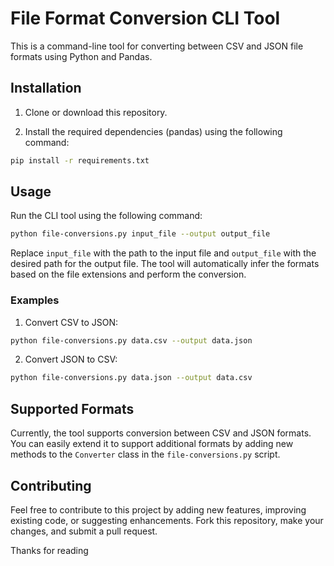 # File Format Conversion CLI Tool

This is a command-line tool for converting between CSV and JSON file formats using Python and Pandas.

## Installation

1. Clone or download this repository.

2. Install the required dependencies (pandas) using the following command:

```bash
pip install -r requirements.txt
```

## Usage

Run the CLI tool using the following command:

```bash
python file-conversions.py input_file --output output_file
```

Replace `input_file` with the path to the input file and `output_file` with the desired path for the output file. The tool will automatically infer the formats based on the file extensions and perform the conversion.

### Examples

1. Convert CSV to JSON:

```bash
python file-conversions.py data.csv --output data.json
```

2. Convert JSON to CSV:

```bash
python file-conversions.py data.json --output data.csv
```

## Supported Formats

Currently, the tool supports conversion between CSV and JSON formats. You can easily extend it to support additional formats by adding new methods to the `Converter` class in the `file-conversions.py` script.

## Contributing

Feel free to contribute to this project by adding new features, improving existing code, or suggesting enhancements. Fork this repository, make your changes, and submit a pull request.

Thanks for reading 
